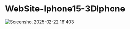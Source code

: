 
# WebSite-Iphone15-3DIphone

![Screenshot 2025-02-22 161403](https://github.com/user-attachments/assets/def1e615-dc70-46d6-a2dc-142199ecc9ed)






